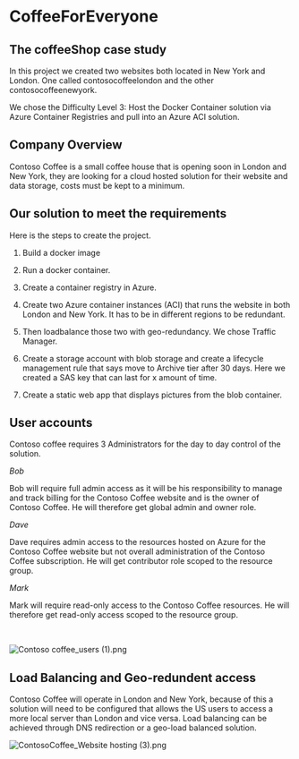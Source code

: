 
# CoffeeForEveryone

## The coffeeShop case study

In this project we created two websites both located in New York and London. One called contosocoffeelondon and the other contosocoffeenewyork. 

We chose the Difficulty Level 3: Host the Docker Container solution via Azure Container Registries and pull into an Azure ACI solution.

## Company Overview

Contoso Coffee is a small coffee house that is opening soon in London and New York, they are looking for a cloud hosted solution for their website and data storage, costs must be kept to a minimum.

## Our solution to meet the requirements

Here is the steps to create the project. 

1. Build a docker image 

2. Run a docker container. 

3. Create a container registry in Azure. 

4. Create two Azure container instances (ACI) that runs the website in both London and New York. It has to be in different regions to be redundant. 

5. Then loadbalance those two with geo-redundancy. We chose Traffic Manager. 

6. Create a storage account with blob storage and create a lifecycle management rule that says move to Archive tier after 30 days. Here we created a SAS key that can last for x amount of time. 

7. Create a static web app that displays pictures from the blob container. 

## User accounts

Contoso coffee requires 3 Administrators for the day to day control of the solution.

*Bob*

Bob will require full admin access as it will be his responsibility to manage and track billing for the Contoso Coffee website and is the owner of Contoso Coffee. He will therefore get global admin and owner role. 

*Dave*

Dave requires admin access to the resources hosted on Azure for the Contoso Coffee website but not overall administration of the Contoso Coffee subscription. He will get contributor role scoped to the resource group. 

*Mark*

Mark will require read-only access to the Contoso Coffee resources. He will therefore get read-only access scoped to the resource group. 

  

<img title="" src="contosocoffee/tree/main/case-study/assets/c89edcde4a2933f30543e3de119b3798a3e62829.png" alt="Contoso coffee_users (1).png" data-align="inline">

## Load Balancing and Geo-redundent access

Contoso Coffee will operate in London and New York, because of this a solution will need to be configured that allows the US users to access a more local server than London and vice versa. Load balancing can be achieved through DNS redirection or a geo-load balanced solution.

![ContosoCoffee_Website hosting (3).png](assets/42bd992c105c28ef62999103e03df026410634d4.png)
